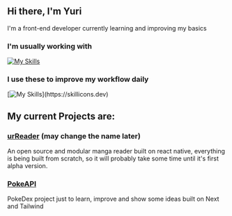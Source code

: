 ## Hi there, I'm Yuri

I'm a front-end developer currently learning and improving my basics
### I'm usually working with
[![My Skills](https://skillicons.dev/icons?i=js,ts,react,nextjs,tailwind,sass,figma)](https://skillicons.dev)

### I use these to improve my workflow daily
[![My Skills](https://skillicons.dev/icons?i=notion,obsidian,)](https://skillicons.dev)

## My current Projects are:
### [urReader](https://github.com/YuriVGR/urRead) (may change the name later)

An open source and modular manga reader built on react native, everything is being built from scratch, so it will probably take some time until it's first alpha version.

### [PokeAPI](https://github.com/YuriVGR/poke-api)

PokeDex project just to learn, improve and show some ideas built on Next and Tailwind
